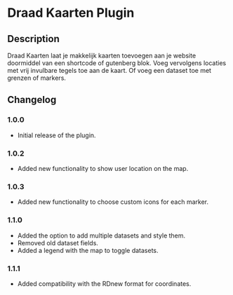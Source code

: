 # Draad Kaarten Plugin

## Description

Draad Kaarten laat je makkelijk kaarten toevoegen aan je website doormiddel van een shortcode of gutenberg blok.
Voeg vervolgens locaties met vrij invulbare tegels toe aan de kaart.
Of voeg een dataset toe met grenzen of markers.

## Changelog

### 1.0.0

-   Initial release of the plugin.

### 1.0.2

-   Added new functionality to show user location on the map.

### 1.0.3

-   Added new functionality to choose custom icons for each marker.

### 1.1.0

-   Added the option to add multiple datasets and style them.
-   Removed old dataset fields.
-   Added a legend with the map to toggle datasets.

### 1.1.1

-   Added compatibility with the RDnew format for coordinates.
